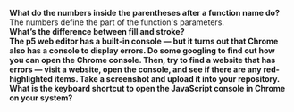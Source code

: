 <b> What do the numbers inside the parentheses after a function name do? </b> <br/>
 The numbers define the part of the function's parameters. <br/>
 <b> What’s the difference between fill and stroke?  </b> <br/>
 <b> The p5 web editor has a built-in console — but it turns out that Chrome also has a console to display errors. Do some googling to find out how you can open the Chrome console. Then, try to find a website that has errors — visit a website, open the console, and see if there are any red-highlighted items. Take a screenshot and upload it into your repository.  </b> <br/>
 <b> What is the keyboard shortcut to open the JavaScript console in Chrome on your system?  </b> <br/>
